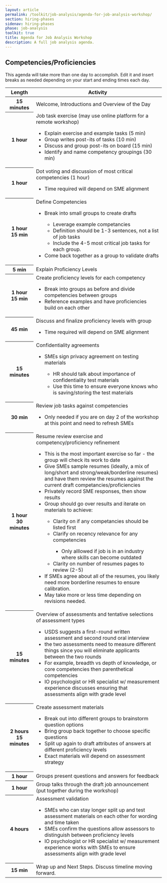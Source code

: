 ```yaml
---
layout: article
permalink: /toolkit/job-analysis/agenda-for-job-analysis-workshop/
section: hiring-phases
sidenav: hiring-phases
phase: job-analysis
toolkit: true
title: Agenda for Job Analysis Workshop
description: A full job analysis agenda.
---
```


## Competencies/Proficiencies

This agenda will take more than one day to accomplish. Edit it and insert breaks as needed depending on your start and ending times each day.

<table class="usa-table usa-table--borderless chp-agenda">
  <thead>
    <tr>
      <th scope="col">Length</th>
      <th scope="col">Activity</th>
    </tr>
  </thead>
  <tbody>
    <tr>
      <th scope="row">15 minutes</th>
      <td>Welcome, Introductions and Overview of the Day</td>
    </tr>
    <tr>
      <th scope="row">1 hour</th>
      <td>
        Job task exercise (may use online platform for a remote workshop)
        <ul>
          <li>Explain exercise and example tasks (5 min)</li>
          <li>Group writes post-its of tasks (10 min)</li>
          <li>Discuss and group post-its on board (15 min)</li>
          <li>Identify and name competency groupings (30 min)</li>
        </ul>
      </td>
    </tr>
    <tr>
      <th scope="row">1 hour</th>
      <td>
        Dot voting and discussion of most critical competencies (1 hour)
        <ul>
          <li>Time required will depend on SME alignment</li>
        </ul>
      </td>
    </tr>
    <tr>
      <th scope="row">1 hour 15 min</th>
      <td>
        Define Competencies
        <ul>
          <li>Break into small groups to create drafts</li>
            <ul>
              <li>Leverage example competancies</li>
              <li>Definition should be 1-3 sentences, not a list of job tasks</li>
              <li>Include the 4-5 most critical job tasks for each group.</li>
            </ul>
          <li>Come back together as a group to validate drafts</li>
        </ul>
      </td>
    </tr>
    <tr>
      <th scope="row">5 min</th>
      <td>
        Explain Proficiency Levels
      </td>
    </tr>
    <tr>
      <th scope="row">1 hour 15 min</th>
      <td>
        Create proficiency levels for each competency
        <ul>
          <li>Break into groups as before and divide competencies between groups</li>
          <li>Reference examples and have proficiencies build on each other</li>
        </ul>
      </td>
    </tr>
    <tr>
      <th scope="row">45 min</th>
      <td>
        Discuss and finalize proficiency levels with group
        <ul>
          <li>Time required will depend on SME alignment</li>
        </ul>
      </td>
    </tr>
    <tr>
      <th scope="row">15 minutes</th>
      <td>
        Confidentiality agreements
        <ul>
          <li>SMEs sign privacy agreement on testing materials</li>
            <ul>
              <li>HR should talk about importance of confidentiality test materials</li>
              <li>Use this time to ensure everyone knows who is saving/storing the test materials</li>
            </ul>
        </ul>
      </td>
    </tr>
    <tr>
      <th scope="row">30 min</th>
      <td>
        Review job tasks against competencies
          <ul>
            <li>Only needed if you are on day 2 of the workshop at this point and need to refresh SMEs</li>
          </ul>
      </td>
    </tr>
    <tr>
      <th scope="row">1 hour 30 minutes</th>
      <td>
        Resume review exercise and competency/proficiency refinement
        <ul>
          <li>This is the most important exercise so far - the group will check its work to date</li>
          <li>Give SMEs sample resumes (ideally, a mix of long/short and strong/weak/borderline resumes) and have them review the resumes against the current draft competancies/proficiencies</li>
          <li>Privately record SME responses, then show results</li>
          <li>Group should go over results and iterate on materials to achieve:</li>
          <ul>
            <li>Clarity on if any competancies should be listed first</li>
            <li>Clarify on recency relevance for any competencies</li>
            <ul>
              <li>Only alllowed if job is in an industry where skills can become outdated</li>
            </ul>
            <li>Clarity on number of resumes pages to review (2-5)</li>
          </ul>
          <li>If SMEs agree about all of the resumes, you likely need more borderline resumes to ensure calibration.</li>
          <li>May take more or less time depending on revisions needed.</li>
        </ul>
      </td>
    </tr>
    <tr>
      <th scope="row">15 minutes</th>
      <td>
        Overview of assessments and tentative selections of assessment types
        <ul>
          <li>USDS suggests a first-round written assessment and second round oral interview</li>
          <li>the two assessments need to measure different things since you will eliminate applicants between the two rounds</li>
          <li>For example, breadth vs depth of knowledge, or core competencies then parenthetical competencies</li>
          <li>IO psychologist or HR specialist w/ measurement experience discusses ensuring that assessments align with grade level</li>
        </ul>
      </td>
    </tr>
    <tr>
      <th scope="row">2 hours 15 minutes</th>
      <td>
        Create assessment materials
        <ul>
          <li>Break out into different groups to brainstorm question options</li>
          <li>Bring group back together to choose specific questions</li>
          <li>Split up again to draft attributes of answers at different proficiency levels</li>
          <li>Exact materials will depend on assessment strategy</li>
        </ul>
      </td>
    </tr>
    <tr>
      <th scope="row">1 hour</th>
      <td>
        Groups present questions and answers for feedback
      </td>
    </tr>
    <tr>
      <th scope="row">1 hour</th>
      <td>
        Group talks through the draft job announcement (put together during the workshop)
      </td>
    </tr>
    <tr>
      <th scope="row">4 hours</th>
      <td>
        Assessment validation
        <ul>
          <li>SMEs who can stay longer split up and test assessment materials on each other for wording and time taken</li>
          <li>SMEs confirm the questions allow assessors to distinguish between proficiency levels</li>
          <li>IO psychologist or HR specialist w/ measurement experience works with SMEs to ensure assessments align with grade level</li>
        </ul>
      </td>
    </tr>
    <tr>
      <th scope="row">15 min</th>
      <td>
        Wrap up and Next Steps. Discuss timeline moving forward.
      </td>
    </tr>
  </tbody>
</table>
